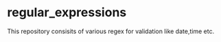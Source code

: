 # regular_expressions

This repository consisits of various regex for validation like date,time etc.
